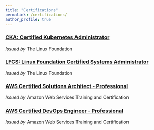 ```yaml
---
title: "Certifications"
permalink: /certifications/
author_profile: true
---
```


### [CKA: Certified Kubernetes Administrator](https://www.credly.com/badges/c1ac7ebc-ec4b-41fc-8e57-7041b497e4a3)
_Issued by_ The Linux Foundation

### [LFCS: Linux Foundation Certified Systems Administrator](https://www.credly.com/badges/b35c7dea-4db8-48e5-b844-ace728bdbf25)
_Issued by_ The Linux Foundation

### [AWS Certified Solutions Architect - Professional](https://www.credly.com/badges/f817ec9c-67fe-49eb-a831-a1fcbe750c86)
_Issued by_ Amazon Web Services Training and Certification

### [AWS Certified DevOps Engineer - Professional](https://www.credly.com/badges/a8df84e2-31d4-46d4-8740-4bf51f6f7498)
_Issued by_ Amazon Web Services Training and Certification
